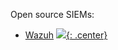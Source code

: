 
Open source SIEMs:

- [Wazuh](https://wazuh.com/)
[![](not-by-ai.svg){: .center}](https://notbyai.fyi)
